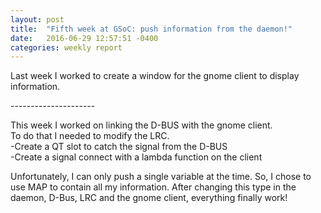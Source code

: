 ```yaml
---
layout: post
title:  "Fifth week at GSoC: push information from the daemon!"
date:   2016-06-29 12:57:51 -0400
categories: weekly report
---
```

<p>Last week I worked to create a window for the gnome client to display information. </p>
--------------------- <br>
<p>This week I worked on linking the D-BUS with the gnome client.<br>
To do that I needed to modify the LRC. <br>
-Create a QT slot to catch the signal from the D-BUS <br>
-Create a signal connect with a lambda function on the client </p>
<p> Unfortunately, I can only push a single variable at the time. So, I chose to use MAP to contain all my information. After changing this type in the daemon, D-Bus, LRC and the gnome client, everything finally work! </p>
